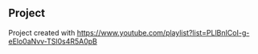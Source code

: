## Project
Project created with https://www.youtube.com/playlist?list=PLlBnICoI-g-eElo0aNvv-TSl0s4R5A0pB